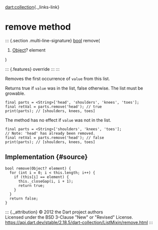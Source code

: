 [dart:collection](../../dart-collection/dart-collection-library){._links-link}

remove method
=============

::: {.section .multi-line-signature}
[bool](../../dart-core/bool-class) remove(

1.  [Object](../../dart-core/object-class)? element

)

::: {.features}
override
:::
:::

Removes the first occurrence of `value` from this list.

Returns true if `value` was in the list, false otherwise. The list must
be growable.

``` {.language-dart data-language="dart"}
final parts = <String>['head', 'shoulders', 'knees', 'toes'];
final retVal = parts.remove('head'); // true
print(parts); // [shoulders, knees, toes]
```

The method has no effect if `value` was not in the list.

``` {.language-dart data-language="dart"}
final parts = <String>['shoulders', 'knees', 'toes'];
// Note: 'head' has already been removed.
final retVal = parts.remove('head'); // false
print(parts); // [shoulders, knees, toes]
```

Implementation {#source}
--------------

``` {.language-dart data-language="dart"}
bool remove(Object? element) {
  for (int i = 0; i < this.length; i++) {
    if (this[i] == element) {
      this._closeGap(i, i + 1);
      return true;
    }
  }
  return false;
}
```

::: {._attribution}
© 2012 the Dart project authors\
Licensed under the BSD 3-Clause \"New\" or \"Revised\" License.\
<https://api.dart.dev/stable/2.18.5/dart-collection/ListMixin/remove.html>
:::
